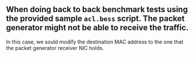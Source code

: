 ## When doing back to back benchmark tests using the provided sample `acl.bess` script. The packet generator might not be able to receive the traffic.


In this case, we sould modify the destination MAC address to the one that the packet generator receiver NIC holds.

